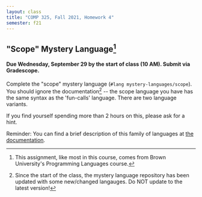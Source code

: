 ```yaml
---
layout: class
title: "COMP 325, Fall 2021, Homework 4"
semester: f21
---
```


## "Scope" Mystery Language[^1]

#### Due Wednesday, September 29 by the start of class (10 AM). Submit via Gradescope.

Complete the "scope" mystery language (`#lang
mystery-languages/scope`). You should ignore the documentation[^2] -- the
scope language you have has the same syntax as the 'fun-calls'
language. There are two language variants.

If you find yourself spending more than 2 hours on this, please ask for a hint.

Reminder: You can find a brief description of this family of languages
at [the documentation](https://github.com/shriram/mystery-languages).

[^1]: This assignment, like most in this course, comes from Brown University's Programming Languages course.

[^2]: Since the start of the class, the mystery language repository has been updated with some new/changed langauges. Do NOT update to the latest version!
